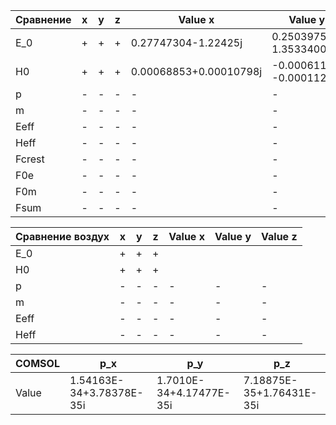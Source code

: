 | Сравнение | x   | y   | z   | Value x                | Value y                 | Value z                |
| --------- | --- | --- | --- | ---------------------- | ----------------------- | ---------------------- |
| E_0       | +   | +   | +   | 0.27747304-1.22425j    | 0.25039754-1.35334001j  | 0.0973912 +0.01790005j |
| H0        | +   | +   | +   | 0.00068853+0.00010798j | -0.0006117 -0.00011243j | 0.0002809 -0.00151818j |
| p         | -   | -   | -   | -                      | -                       | -                      |
| m         | -   | -   | -   | -                      | -                       | -                      |
| Eeff      | -   | -   | -   | -                      | -                       | -                      |
| Heff      | -   | -   | -   | -                      | -                       | -                      |
| Fcrest    | -   | -   | -   | -                      | -                       | -                      |
| F0e       | -   | -   | -   | -                      | -                       | -                      |
| F0m       | -   | -   | -   | -                      | -                       | -                      |
| Fsum      | -   | -   | -   | -                      | -                       | -                      |




| Сравнение воздух | x   | y   | z   | Value x | Value y | Value z |
| ---------------- | --- | --- | --- | ------- | ------- | ------- |
| E_0              | +   | +   | +   |         |         |         |
| H0               | +   | +   | +   |         |         |         |
| p                | -   | -   | -   | -       | -       | -       |
| m                | -   | -   | -   | -       | -       | -       |
| Eeff             | -   | -   | -   | -       | -       | -       |
| Heff             | -   | -   | -   | -       | -       | -       |


| COMSOL | p_x                      | p_y                     | p_z                      |
| ------ | ------------------------ | ----------------------- | ------------------------ |
| Value  | 1.54163E-34+3.78378E-35i | 1.7010E-34+4.17477E-35i | 7.18875E-35+1.76431E-35i |

